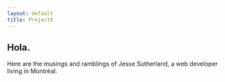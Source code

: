 ```yaml
---
layout: default
title: ProjectX
---
```


Hola.
----

Here are the musings and ramblings of Jesse Sutherland, a web developer living in  Montr&eacute;al.
